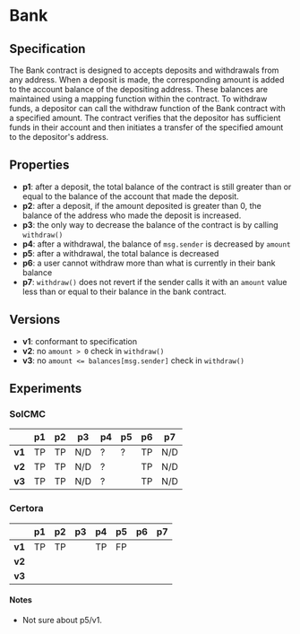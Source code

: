 # Bank

## Specification

The Bank contract is designed to accepts deposits and withdrawals from any
address. When a deposit is made, the corresponding amount is added to the
account balance of the depositing address. These balances are maintained using
a mapping function within the contract. To withdraw funds, a depositor can call
the withdraw function of the Bank contract with a specified amount. The
contract verifies that the depositor has sufficient funds in their account and
then initiates a transfer of the specified amount to the depositor's address.

## Properties

- **p1**: after a deposit, the total balance of the contract is still greater
  than or equal to the balance of the account that made the deposit.
- **p2**: after a deposit, if the amount deposited is greater than 0, the
  balance of the address who made the deposit is increased.
- **p3**: the only way to decrease the balance of the contract is by calling `withdraw()`
- **p4**: after a withdrawal, the balance of `msg.sender` is decreased by `amount`
- **p5**: after a withdrawal, the total balance is decreased
- **p6**: a user cannot withdraw more than what is currently in their bank balance
- **p7**: `withdraw()` does not revert if the sender calls it with an `amount`
  value less than or equal to their balance in the bank contract.

## Versions

- **v1**: conformant to specification
- **v2**: no `amount > 0` check in `withdraw()`
- **v3**: no `amount <= balances[msg.sender]` check in `withdraw()`

## Experiments

### SolCMC

|        | p1 | p2 | p3 | p4 | p5 | p6 | p7
| ------ | -- | -- | -- | -- | -- | -- | --
| **v1** | TP | TP |N/D | ?  | ?  | TP | N/D
| **v2** | TP | TP |N/D | ?  |    | TP | N/D
| **v3** | TP | TP |N/D | ?  |    | TP | N/D

### Certora
|        | p1 | p2 | p3 | p4 | p5 | p6 | p7
| ------ | -- | -- | -- | -- | -- | -- | --
| **v1** | TP | TP |    | TP | FP |
| **v2** |    |    |    |
| **v3** |    |    |    |

#### Notes
- Not sure about p5/v1.
